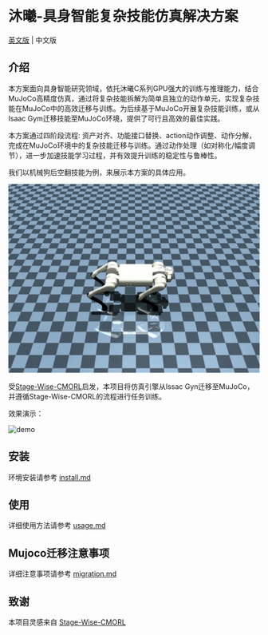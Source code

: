 # 沐曦-具身智能复杂技能仿真解决方案

[英文版](README.md) | 中文版

## 介绍
本方案面向具身智能研究领域，依托沐曦C系列GPU强大的训练与推理能力，结合MuJoCo高精度仿真，通过将复杂技能拆解为简单且独立的动作单元，实现复杂技能在MuJoCo中的高效迁移与训练。为后续基于MuJoCo开展复杂技能训练，或从Isaac Gym迁移技能至MuJoCo环境，提供了可行且高效的最佳实践。

本方案通过四阶段流程: 资产对齐、功能接口替换、action动作调整、动作分解，完成在MuJoCo环境中的复杂技能迁移与训练。通过动作处理（如对称化/幅度调节），进一步加速技能学习过程，并有效提升训练的稳定性与鲁棒性。

我们以机械狗后空翻技能为例，来展示本方案的具体应用。


![quadruped](./imgs/quadruped.jpg)

受[Stage-Wise-CMORL](https://github.com/rllab-snu/Stage-Wise-CMORL)启发，本项目将仿真引擎从Issac Gyn迁移至MuJoCo，并遵循Stage-Wise-CMORL的流程进行任务训练。

效果演示：

![demo](./imgs/demo.gif)

## 安装

环境安装请参考 [install.md](./docs/install.md)

## 使用

详细使用方法请参考 [usage.md](./docs/usage.md)

## Mujoco迁移注意事项

详细注意事项请参考 [migration.md](./docs/migration.md)

## 致谢

本项目灵感来自 [Stage-Wise-CMORL](https://github.com/rllab-snu/Stage-Wise-CMORL)
